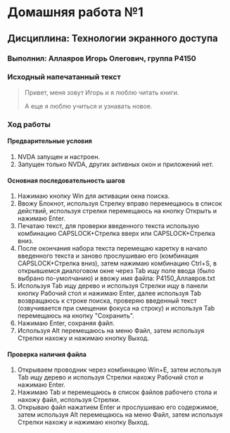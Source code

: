 # Домашняя работа №1
## Дисциплина: Технологии экранного доступа
### Выполнил: Аллаяров Игорь Олегович, группа P4150

### Исходный напечатанный текст
> Привет, меня зовут Игорь и я люблю читать книги.
> 
> А еще я люблю учиться и узнавать новое.

### Ход работы
#### Предварительные условия
1. NVDA запущен и настроен.
2. Запущен только NVDA, других активных окон и приложений нет.

#### Основная последовательность шагов
1. Нажимаю кнопку Win для активации окна поиска.
2. Ввожу Блокнот, используя Стрелку вправо перемещаюсь в список действий, используя стрелки перемещаюсь на кнопку Открыть и нажимаю Enter.
3. Печатаю текст, для проверки введенного текста использую комбинацию CAPSLOCK+Стрелка вверх или CAPSLOCK+Стрелка вниз.
4. После окончания набора текста перемещаю каретку в начало введенного текста и заново прослушиваю его (комбинация CAPSLOCK+Стрелка вниз), затем нажимаю комбинацию Ctrl+S, в открывшемся диалоговом окне через Tab ищу поле ввода (было выбрано по-умолчанию) и ввожу имя файла: P4150_Аллаяров.txt
5. Используя Tab ищу дерево и используя Стрелки ищу в панели кнопку Рабочий стол и нажимаю Enter, далее используя Tab возвращаюсь к строке поиска, проверяю введенный текст (озвучивается при смещении фокуса на строку) и используя Tab перемещаюсь на кнопку "Сохранить". 
6. Нажимаю Enter, сохраняя файл.
7. Используя Alt перемещаюсь на меню Файл, затем используя Стрелки нахожу и нажимаю кнопку Выход.

#### Проверка наличия файла
1. Открываем проводник через комбинацию Win+E, затем используя Tab ищу дерево и используя Стрелки нахожу Рабочий стол и нажимаю Enter. 
2. Нажимаю Tab и перемещаюсь в список файлов рабочего стола и нахожу файл, используя Стрелки.
3. Открываю файл нажатием Enter и прослушиваю его содержимое, затем используя Alt перемещаюсь на меню Файл, затем используя Стрелки нахожу и нажимаю кнопку Выход.
 